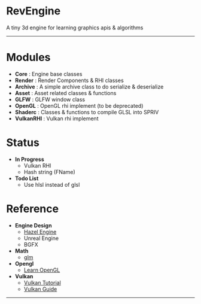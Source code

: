 # RevEngine
A tiny 3d engine for learning graphics apis & algorithms

***
# Modules
- **Core** : Engine base classes
- **Render** : Render Components & RHI classes
- **Archive** : A simple archive class to do serialize & deserialize
- **Asset** : Asset related classes & functions
- **GLFW** : GLFW window class
- **OpenGL** : OpenGL rhi implement (to be deprecated)
- **Shaderc** : Classes & functions to compile GLSL into SPRIV
- **VulkanRHI** : Vulkan rhi implement

# Status
- **In Progress**
  - Vulkan RHI
  - Hash string (FName)
- **Todo List**
  - Use hlsl instead of glsl


# Reference
- **Engine Design**
  - [Hazel Engine](https://github.com/TheCherno/Hazel)
  - Unreal Engine
  - BGFX
- **Math**
  - [glm](https://github.com/g-truc/glm)
- **Opengl**
  - [Learn OpenGL](https://learnopengl.com/)
- **Vulkan**
  - [Vulkan Tutorial](https://vulkan-tutorial.com/)
  - [Vulkan Guide](https://vkguide.dev/)

***
